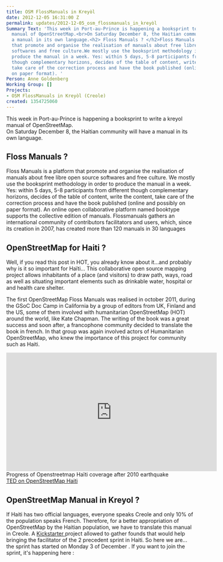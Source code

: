 ```yaml
---
title: OSM FlossManuals in Kreyòl
date: 2012-12-05 16:31:00 Z
permalink: updates/2012-12-05_osm_flossmanuals_in_kreyòl
Summary Text: 'This week in Port-au-Prince is happening a booksprint to write a kreyol
  manual of OpenStreetMap.<br>On Saturday December 8, the Haitian community will have
  a manual in its own language.<h2> Floss Manuals ? </h2>Floss Manuals is a platform
  that promote and organise the realisation of manuals about free libre open source
  softwares and free culture.We mostly use the booksprint methodology in order to
  produce the manual in a week. Yes: within 5 days, 5-8 participants from different
  though complementary horizons, decides of the table of content, write the content,
  take care of the correction process and have the book published (online and possibly
  on paper format). '
Person: Anne Goldenberg
Working Group: []
Projects:
- OSM FlossManuals in Kreyòl (Creole)
created: 1354725060
---
```


<p>This week in Port-au-Prince is happening a booksprint to write a kreyol manual of OpenStreetMap.<br> On Saturday December 8, the Haitian community will have a manual in its own language.</p><h2>Floss Manuals ?</h2><p>Floss Manuals is a platform that promote and organise the realisation of manuals about free libre open source softwares and free culture. We mostly use the booksprint methodology in order to produce the manual in a week. Yes: within 5 days, 5-8 participants from different though complementary horizons, decides of the table of content, write the content, take care of the correction process and have the book published (online and possibly on paper format). An online open collaborative platform named booktype supports the collective edition of manuals. Flossmanuals gathers an international community of contributors facilitators and users, which, since its creation in 2007, has created more than 120 manuals in 30 languages</p><h2>OpenStreetMap for Haiti ?</h2><p>Well, if you read this post in HOT, you already know about it...and probably why is it so important for Haïti... This collaborative open source mapping project allows inhabitants of a place (and visitors) to draw path, ways, road as well as situating important elements such as drinkable water, hospital or and health care shelter.</p><p>The first OpenStreetMap Floss Manuals was realised in october 2011, during the GSoC Doc Camp in California by a group of editors from UK, Finland and the US, some of them involved with humanitarian OpenStreetMap (HOT) around the world, like Kate Chapman. The writing of the book was a great success and soon after, a francophone community decided to translate the book in french. In that group was again involved actors of Humanitarian OpenStreetMap, who knew the importance of this project for community such as Haiti.</p><p><iframe src="http://www.youtube.com/embed/OF-JuFxhDT8" height="315" width="560" frameborder="0"></iframe><br> Progress of Openstreetmap Haïti coverage after 2010 earthquake <br> <a href="http://itoworld.blogspot.com/2010/02/ito-world-at-ted-2010-project-haiti.html">TED on OpenStreetMap Haiti </a></p><h2>OpenStreetMap Manual in Kreyol ?</h2><p>If Haiti has two official languages, everyone speaks Creole and only 10% of the population speaks French. Therefore, for a better appropriation of OpenStreetMap by the Haitian population, we have to translate this manual in Creole. A <a href="http://www.kickstarter.com/projects/wonderchook/first-free-haiti-creole-openstreetmap-bookl">Kickstarter </a> project allowed to gather founds that would help bringing the facilitator of the 2 precedent sprint in Haiti. So here we are... the sprint has started on Monday 3 of December . If you want to join the sprint, it's happening here :</p>
